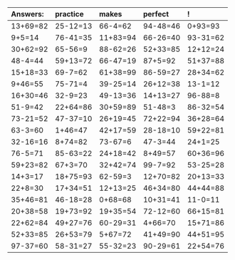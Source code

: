 | Answers: | practice | makes | perfect | ! |
| :--- | :--- | :--- | :--- | :--- |
| 13+69=82 | 25-12=13 | 66-4=62 | 94-48=46 | 0+93=93 | 
| 9+5=14 | 76-41=35 | 11+83=94 | 66-26=40 | 93-31=62 | 
| 30+62=92 | 65-56=9 | 88-62=26 | 52+33=85 | 12+12=24 | 
| 48-4=44 | 59+13=72 | 66-47=19 | 87+5=92 | 51+37=88 | 
| 15+18=33 | 69-7=62 | 61+38=99 | 86-59=27 | 28+34=62 | 
| 9+46=55 | 75-71=4 | 39-25=14 | 26+12=38 | 13-1=12 | 
| 16+30=46 | 32-9=23 | 49-13=36 | 14+13=27 | 96-88=8 | 
| 51-9=42 | 22+64=86 | 30+59=89 | 51-48=3 | 86-32=54 | 
| 73-21=52 | 47-37=10 | 26+19=45 | 72+22=94 | 36+28=64 | 
| 63-3=60 | 1+46=47 | 42+17=59 | 28-18=10 | 59+22=81 | 
| 32-16=16 | 8+74=82 | 73-67=6 | 47-3=44 | 24+1=25 | 
| 76-5=71 | 85-63=22 | 24+18=42 | 8+49=57 | 60+36=96 | 
| 59+23=82 | 67+3=70 | 32+42=74 | 99-7=92 | 53-25=28 | 
| 14+3=17 | 18+75=93 | 62-59=3 | 12+70=82 | 20+13=33 | 
| 22+8=30 | 17+34=51 | 12+13=25 | 46+34=80 | 44+44=88 | 
| 35+46=81 | 46-18=28 | 0+68=68 | 10+31=41 | 11-0=11 | 
| 20+38=58 | 19+73=92 | 19+35=54 | 72-12=60 | 66+15=81 | 
| 22+62=84 | 49+27=76 | 60-29=31 | 4+66=70 | 15+71=86 | 
| 52+33=85 | 26+53=79 | 5+67=72 | 41+49=90 | 44+51=95 | 
| 97-37=60 | 58-31=27 | 55-32=23 | 90-29=61 | 22+54=76 | 

